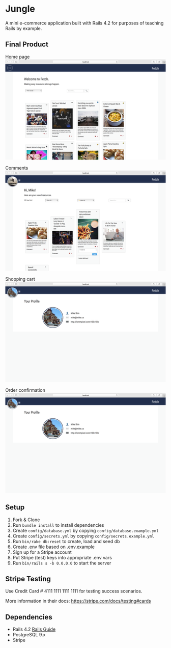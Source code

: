 # Jungle

A mini e-commerce application built with Rails 4.2 for purposes of teaching Rails by example.

## Final Product

Home page
!["Screenshot of home page"](https://github.com/drhaliburton/Fetch/blob/master/docs/fetch-home.png)

Comments
!["Screenshot of comments"](https://github.com/drhaliburton/Fetch/blob/master/docs/fetch-comments.png)

Shopping cart
!["Screenshot of shopping cart"](https://github.com/drhaliburton/Fetch/blob/master/docs/fetch-profile.png)

Order confirmation
!["Screenshot of order confirmation"](https://github.com/drhaliburton/Fetch/blob/master/docs/fetch-profile.png)


## Setup

1. Fork & Clone
2. Run `bundle install` to install dependencies
3. Create `config/database.yml` by copying `config/database.example.yml`
4. Create `config/secrets.yml` by copying `config/secrets.example.yml`
5. Run `bin/rake db:reset` to create, load and seed db
6. Create .env file based on .env.example
7. Sign up for a Stripe account
8. Put Stripe (test) keys into appropriate .env vars
9. Run `bin/rails s -b 0.0.0.0` to start the server

## Stripe Testing

Use Credit Card # 4111 1111 1111 1111 for testing success scenarios.

More information in their docs: <https://stripe.com/docs/testing#cards>

## Dependencies

* Rails 4.2 [Rails Guide](http://guides.rubyonrails.org/v4.2/)
* PostgreSQL 9.x
* Stripe
